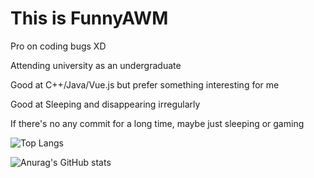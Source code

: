 # This is FunnyAWM
Pro on coding bugs XD

Attending university as an undergraduate

Good at C++/Java/Vue.js but prefer something interesting for me

Good at Sleeping and disappearing irregularly

If there's no any commit for a long time, maybe just sleeping or gaming

![Top Langs](https://github-readme-stats.vercel.app/api/top-langs/?username=FunnyAWM&theme=dark)

![Anurag's GitHub stats](https://github-readme-stats.vercel.app/api?username=FunnyAWM&show_icons=true&theme=dark&icon_color=FFFFFF)
